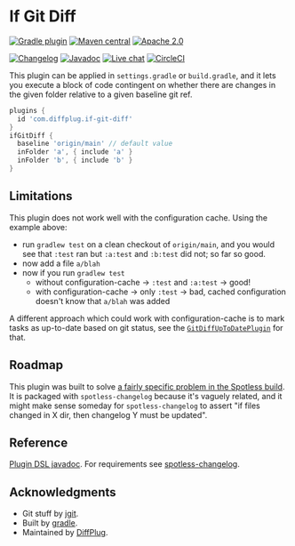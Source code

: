 # If Git Diff
<!---freshmark shields
output = [
    link(shield('Gradle plugin', 'plugins.gradle.org', 'com.diffplug.if-git-diff', 'blue'), 'https://plugins.gradle.org/plugin/com.diffplug.if-git-diff'),
    link(shield('Maven central', 'mavencentral', 'available', 'blue'), 'https://search.maven.org/search?q=g:com.diffplug.spotless-changelog'),
    link(shield('Apache 2.0', 'license', 'apache-2.0', 'blue'), 'https://tldrlegal.com/license/apache-license-2.0-(apache-2.0)'),
    '',
    link(shield('Changelog', 'changelog', versionLast, 'brightgreen'), 'CHANGELOG.md'),
    link(shield('Javadoc', 'javadoc', 'yes', 'brightgreen'), 'https://javadoc.jitpack.io/com/github/diffplug/spotless-changelog/spotless-changelog-agg/release~{{versionLast}}/javadoc/'),
    link(shield('Live chat', 'gitter', 'chat', 'brightgreen'), 'https://gitter.im/diffplug/spotless-changelog'),
    link(image('CircleCI', 'https://circleci.com/gh/diffplug/spotless-changelog.svg?style=shield'), 'https://circleci.com/gh/diffplug/spotless-changelog')
    ].join('\n');
-->
[![Gradle plugin](https://img.shields.io/badge/plugins.gradle.org-com.diffplug.if--git--diff-blue.svg)](https://plugins.gradle.org/plugin/com.diffplug.if-git-diff)
[![Maven central](https://img.shields.io/badge/mavencentral-available-blue.svg)](https://search.maven.org/search?q=g:com.diffplug.spotless-changelog)
[![Apache 2.0](https://img.shields.io/badge/license-apache--2.0-blue.svg)](https://tldrlegal.com/license/apache-license-2.0-(apache-2.0))

[![Changelog](https://img.shields.io/badge/changelog-3.0.1-brightgreen.svg)](CHANGELOG.md)
[![Javadoc](https://img.shields.io/badge/javadoc-yes-brightgreen.svg)](https://javadoc.jitpack.io/com/github/diffplug/spotless-changelog/spotless-changelog-agg/release~3.0.1/javadoc/)
[![Live chat](https://img.shields.io/badge/gitter-chat-brightgreen.svg)](https://gitter.im/diffplug/spotless-changelog)
[![CircleCI](https://circleci.com/gh/diffplug/spotless-changelog.svg?style=shield)](https://circleci.com/gh/diffplug/spotless-changelog)
<!---freshmark /shields -->

This plugin can be applied in `settings.gradle` or `build.gradle`, and it lets you execute a block of code contingent on whether there are changes in the given folder relative to a given baseline git ref.

```gradle
plugins {
  id 'com.diffplug.if-git-diff'
}
ifGitDiff {
  baseline 'origin/main' // default value
  inFolder 'a', { include 'a' }
  inFolder 'b', { include 'b' }
}
```

## Limitations

This plugin does not work well with the configuration cache. Using the example above:

- run `gradlew test` on a clean checkout of `origin/main`, and you would see that `:test` ran but `:a:test` and `:b:test` did not; so far so good.
- now add a file `a/blah`
- now if you run `gradlew test`
  - without configuration-cache -> `:test` and `:a:test` -> good!
  - with configuration-cache -> only `:test` -> bad, cached configuration doesn't know that `a/blah` was added

A different approach which could work with configuration-cache is to mark tasks as up-to-date based on git status, see the [`GitDiffUpToDatePlugin`](https://github.com/thahnen/GitDiffUpToDatePlugin) for that.

## Roadmap

This plugin was built to solve [a fairly specific problem in the Spotless build](https://github.com/diffplug/spotless-changelog/issues/30). It is packaged with `spotless-changelog` because it's vaguely related, and it might make sense someday for `spotless-changelog` to assert "if files changed in X dir, then changelog Y must be updated".

## Reference

<!---freshmark version
output = prefixDelimiterReplace(input, "id 'com.diffplug.spotless-changelog' version '", "'", versionLast)
output = prefixDelimiterReplace(output, 'https://github.com/diffplug/spotless-changelog/blob/release/', '/spotless', versionLast)
output = prefixDelimiterReplace(output, 'https://javadoc.io/static/com.diffplug.spotless-changelog/spotless-changelog-plugin-gradle/', '/', versionLast)
-->

[Plugin DSL javadoc](https://javadoc.io/static/com.diffplug.spotless-changelog/spotless-changelog-plugin-gradle/3.0.1/com/diffplug/spotless/changelog/gradle/IfGitDiffExtension.html).  For requirements see [spotless-changelog](https://github.com/diffplug/spotless-changelog#requirements).

<!---freshmark /version -->

## Acknowledgments

- Git stuff by [jgit](https://www.eclipse.org/jgit/).
- Built by [gradle](https://gradle.org/).
- Maintained by [DiffPlug](https://www.diffplug.com/).
